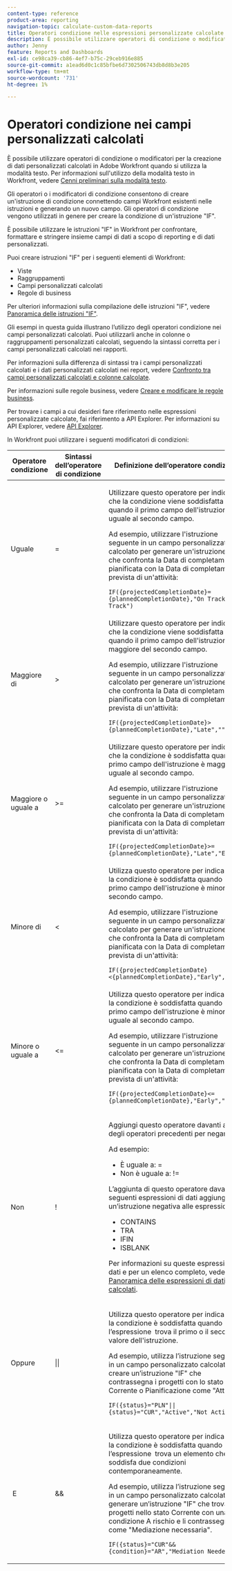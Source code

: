 ```yaml
---
content-type: reference
product-area: reporting
navigation-topic: calculate-custom-data-reports
title: Operatori condizione nelle espressioni personalizzate calcolate
description: È possibile utilizzare operatori di condizione o modificatori per la creazione di dati personalizzati calcolati in Adobe Workfront quando si utilizza la modalità testo.
author: Jenny
feature: Reports and Dashboards
exl-id: ce98ca39-cb86-4ef7-b75c-29ceb916e885
source-git-commit: a1ead6d0c1c85bfbe6d7302506743db8d8b3e205
workflow-type: tm+mt
source-wordcount: '731'
ht-degree: 1%

---
```


# Operatori condizione nei campi personalizzati calcolati

<!-- Audited: 2/2024 -->

È possibile utilizzare operatori di condizione o modificatori per la creazione di dati personalizzati calcolati in Adobe Workfront quando si utilizza la modalità testo. Per informazioni sull&#39;utilizzo della modalità testo in Workfront, vedere [Cenni preliminari sulla modalità testo](../../../reports-and-dashboards/reports/text-mode/understand-text-mode.md).

Gli operatori o i modificatori di condizione consentono di creare un&#39;istruzione di condizione connettendo campi Workfront esistenti nelle istruzioni e generando un nuovo campo. Gli operatori di condizione vengono utilizzati in genere per creare la condizione di un&#39;istruzione &quot;IF&quot;.

È possibile utilizzare le istruzioni &quot;IF&quot; in Workfront per confrontare, formattare e stringere insieme campi di dati a scopo di reporting e di dati personalizzati.

Puoi creare istruzioni &quot;IF&quot; per i seguenti elementi di Workfront:

* Viste
* Raggruppamenti
* Campi personalizzati calcolati
* Regole di business

Per ulteriori informazioni sulla compilazione delle istruzioni &quot;IF&quot;, vedere [ Panoramica delle istruzioni &quot;IF&quot;](../../../reports-and-dashboards/reports/calc-cstm-data-reports/if-statements-overview.md).

Gli esempi in questa guida illustrano l’utilizzo degli operatori condizione nei campi personalizzati calcolati. Puoi utilizzarli anche in colonne o raggruppamenti personalizzati calcolati, seguendo la sintassi corretta per i campi personalizzati calcolati nei rapporti.

Per informazioni sulla differenza di sintassi tra i campi personalizzati calcolati e i dati personalizzati calcolati nei report, vedere [Confronto tra campi personalizzati calcolati e colonne calcolate](../../../reports-and-dashboards/reports/calc-cstm-data-reports/calculated-custom-fields-calculated-columns.md).

Per informazioni sulle regole business, vedere [Creare e modificare le regole business](/help/quicksilver/administration-and-setup/set-up-workfront/configure-system-defaults/business-rules.md).

Per trovare i campi a cui desideri fare riferimento nelle espressioni personalizzate calcolate, fai riferimento a API Explorer. Per informazioni su API Explorer, vedere [API Explorer](../../../wf-api/general/api-explorer.md).

In Workfront puoi utilizzare i seguenti modificatori di condizioni:

<table style="table-layout:auto"> 
 <col> 
 <col> 
 <col> 
 <thead> 
  <tr> 
   <th>Operatore condizione</th> 
   <th>Sintassi dell’operatore di condizione</th> 
   <th>Definizione dell’operatore condizione</th> 
  </tr> 
 </thead> 
 <tbody> 
  <tr> 
   <td>Uguale</td> 
   <td>= </td> 
   <td> <p>Utilizzare questo operatore per indicare che la condizione viene soddisfatta quando il primo campo dell'istruzione è uguale al secondo campo.</p> <p>Ad esempio, utilizzare l'istruzione seguente in un campo personalizzato calcolato per generare un'istruzione "IF" che confronta la Data di completamento pianificata con la Data di completamento prevista di un'attività: </p><p><code>IF({projectedCompletionDate}={plannedCompletionDate},"On Track","Off Track")</code></p> </td> 
  </tr> 
  <tr> 
   <td>Maggiore di </td> 
   <td>&gt; </td> 
   <td>Utilizzare questo operatore per indicare che la condizione viene soddisfatta quando il primo campo dell'istruzione è maggiore del secondo campo. <p>Ad esempio, utilizzare l'istruzione seguente in un campo personalizzato calcolato per generare un'istruzione "IF" che confronta la Data di completamento pianificata con la Data di completamento prevista di un'attività: </p><p><code>IF({projectedCompletionDate}&gt;{plannedCompletionDate},"Late","")</code></p></td> 
  </tr> 
  <tr> 
   <td>Maggiore o uguale a </td> 
   <td>&gt;= </td> 
   <td>Utilizzare questo operatore per indicare che la condizione è soddisfatta quando il primo campo dell'istruzione è maggiore o uguale al secondo campo. <p>Ad esempio, utilizzare l'istruzione seguente in un campo personalizzato calcolato per generare un'istruzione "IF" che confronta la Data di completamento pianificata con la Data di completamento prevista di un'attività: </p><p><code>IF({projectedCompletionDate}&gt;={plannedCompletionDate},"Late","Early")</code></p></td> 
  </tr> 
  <tr> 
   <td>Minore di </td> 
   <td>&lt; </td> 
   <td>Utilizza questo operatore per indicare che la condizione è soddisfatta quando  il primo campo dell'istruzione è minore del secondo campo. <p>Ad esempio, utilizzare l'istruzione seguente in un campo personalizzato calcolato per generare un'istruzione "IF" che confronta la Data di completamento pianificata con la Data di completamento prevista di un'attività: </p><p><code>IF({projectedCompletionDate}&lt;{plannedCompletionDate},"Early","")</code></p></td> 
  </tr> 
  <tr> 
   <td>Minore o uguale a </td> 
   <td>&lt;= </td> 
   <td>Utilizza questo operatore per indicare che la condizione è soddisfatta quando  il primo campo dell'istruzione è minore o uguale al secondo campo. <p>Ad esempio, utilizzare l'istruzione seguente in un campo personalizzato calcolato per generare un'istruzione "IF" che confronta la Data di completamento pianificata con la Data di completamento prevista di un'attività: </p><p><code>IF({projectedCompletionDate}&lt;={plannedCompletionDate},"Early","Late")</code></p></td> 
  </tr> 
  <tr> 
   <td>Non </td> 
   <td>! </td> 
   <td> <p>Aggiungi questo operatore davanti a uno degli operatori precedenti per negarlo. </p> <p>Ad esempio: </p> 
    <ul> 
     <li>È uguale a: = </li> 
     <li>Non è uguale a: != </li> 
    </ul> <p>L’aggiunta di questo operatore davanti alle seguenti espressioni di dati aggiunge un’istruzione negativa alle espressioni: </p> 
    <ul> 
     <li>CONTAINS </li> 
     <li>TRA </li> 
     <li>IFIN </li> 
     <li>ISBLANK </li> 
    </ul> <p>Per informazioni su queste espressioni di dati e per un elenco completo, vedere <a href="../../../reports-and-dashboards/reports/calc-cstm-data-reports/calculated-data-expressions.md" class="MCXref xref">Panoramica delle espressioni di dati calcolati</a>. </p> </td> 
  </tr> 
  <tr> 
   <td>Oppure </td> 
   <td>|| </td> 
   <td> <p>Utilizza questo operatore per indicare che la condizione è soddisfatta quando l’espressione  trova il primo o il secondo valore dell'istruzione. </p> <p>Ad esempio, utilizza l’istruzione seguente in un campo personalizzato calcolato per creare un’istruzione "IF" che contrassegna i progetti con lo stato Corrente o Pianificazione come "Attivo": </p><p><code>IF({status}="PLN"||{status}="CUR","Active","Not Active")</code></p> </td> 
  </tr> 
  <tr> 
   <td> E </td> 
   <td>&amp;&amp; </td> 
   <td> <p>Utilizza questo operatore per indicare che la condizione è soddisfatta quando l’espressione  trova un elemento che soddisfa due condizioni contemporaneamente. </p> <p>Ad esempio, utilizza l’istruzione seguente in un campo personalizzato calcolato per generare un’istruzione "IF" che trova i progetti nello stato Corrente con una condizione A rischio e li contrassegna come "Mediazione necessaria". </p><p><code>IF({status}="CUR"&&{condition}="AR","Mediation Needed","")</code></p> </td> 
  </tr> 
 </tbody> 
</table>
